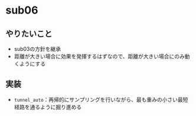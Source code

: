 # sub06

## やりたいこと
- sub03の方針を継承
- 距離が大きい場合に効果を発揮するはずなので、距離が大きい場合にのみ動くようにする

## 実装
- `tunnel_auto`：再帰的にサンプリングを行いながら、最も重みの小さい最短経路を通るように掘り進める
